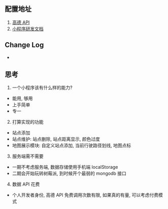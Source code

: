 ## 配置地址
1. [高德 API](https://lbs.amap.com/api/wx/guide/get-data/get-inputtips)
2. [小程序研发文档](https://developers.weixin.qq.com/miniprogram/dev/)


## Change Log

-

## 思考

1. 一个小程序该有什么样的能力?

- 能用, 够用
- 上手简单
- 专一

2. 打算实现的功能

- 站点添加
- 站点维护: 站点删除, 站点距离显示, 颜色过度
- 地图展示模块: 自定义站点添加, 当前行驶路径划线, 地图点标

3. 服务端需不需要

- 一期不考虑服务端, 数据存储使用手机端 localStorage
- 二期会开始玩转树莓派, 到时候开个最弱的 mongodb 接口

4. 数据 API 花费

- 个人开发者身份, 高德 API 免费调用次数有限, 如果真的有量, 可以考虑付费模式
